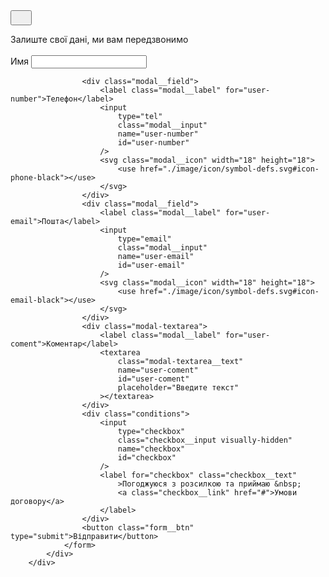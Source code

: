 <div class="backdrop is-hidden" data-modal>
            <div class="modal">
                <button class="modal__btn" type="button" data-modal-close>
                    <svg class="modal-close-icon" width="18" height="18">
                        <use href="./image/icon/symbol-defs.svg#close-icon"></use>
                    </svg>
                </button>
                <p class="modal__title">Залиште свої дані, ми вам передзвонимо</p>
                <form>
                    <div class="modal__field">
                        <label class="modal__label" for="user-name">Имя</label>
                        <input type="text" class="modal__input" name="user-name" id="user-name" />
                        <svg class="modal__icon" width="18" height="18">
                            <use href="./image/icon/symbol-defs.svg#icon-person-black"></use>
                        </svg>
                    </div>

                    <div class="modal__field">
                        <label class="modal__label" for="user-number">Телефон</label>
                        <input
                            type="tel"
                            class="modal__input"
                            name="user-number"
                            id="user-number"
                        />
                        <svg class="modal__icon" width="18" height="18">
                            <use href="./image/icon/symbol-defs.svg#icon-phone-black"></use>
                        </svg>
                    </div>
                    <div class="modal__field">
                        <label class="modal__label" for="user-email">Пошта</label>
                        <input
                            type="email"
                            class="modal__input"
                            name="user-email"
                            id="user-email"
                        />
                        <svg class="modal__icon" width="18" height="18">
                            <use href="./image/icon/symbol-defs.svg#icon-email-black"></use>
                        </svg>
                    </div>
                    <div class="modal-textarea">
                        <label class="modal__label" for="user-coment">Коментар</label>
                        <textarea
                            class="modal-textarea__text"
                            name="user-coment"
                            id="user-coment"
                            placeholder="Введите текст"
                        ></textarea>
                    </div>
                    <div class="conditions">
                        <input
                            type="checkbox"
                            class="checkbox__input visually-hidden"
                            name="checkbox"
                            id="checkbox"
                        />
                        <label for="checkbox" class="checkbox__text"
                            >Погоджуюся з розсилкою та приймаю &nbsp;
                            <a class="checkbox__link" href="#">Умови договору</a>
                        </label>
                    </div>
                    <button class="form__btn" type="submit">Відправити</button>
                </form>
            </div>
        </div>

